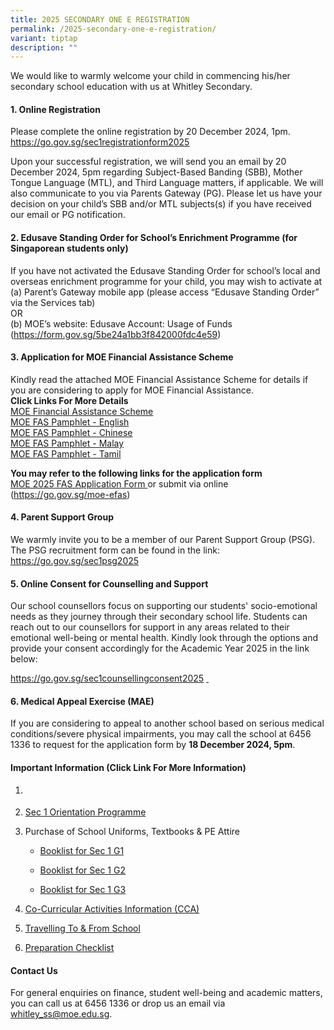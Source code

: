 ```yaml
---
title: 2025 SECONDARY ONE E REGISTRATION
permalink: /2025-secondary-one-e-registration/
variant: tiptap
description: ""
---
```

<p>We would like to warmly welcome your child in commencing his/her secondary
school education with us at Whitley Secondary.</p>
<h4><strong>1. Online Registration</strong></h4>
<p>Please complete the online registration by 20 December 2024, 1pm.
<br><a href="https://go.gov.sg/sec1registrationform2025" rel="noopener noreferrer nofollow" target="_blank">https://go.gov.sg/sec1registrationform2025</a>
<br>
</p>
<p>Upon your successful registration, we will send you an email by 20 December
2024, 5pm regarding Subject-Based Banding (SBB), Mother Tongue Language
(MTL), and Third Language matters, if applicable. We will also communicate
to you via Parents Gateway (PG). Please let us have your decision on your
child’s SBB and/or MTL subjects(s) if you have received our email or PG
notification.</p>
<h4><strong>2. Edusave Standing Order for School’s Enrichment Programme (for Singaporean students only)</strong></h4>
<p>If you have not activated the Edusave Standing Order for school’s local
and overseas enrichment programme for your child, you may wish to activate
at
<br>(a) Parent’s Gateway mobile app (please access “Edusave Standing Order”
via the Services tab)
<br>OR
<br>(b) MOE’s website: Edusave Account: Usage of Funds (<a href="https://form.gov.sg/5be24a1bb3f842000fdc4e59" rel="noopener noreferrer nofollow" target="_blank">https://form.gov.sg/5be24a1bb3f842000fdc4e59</a>)</p>
<h4><strong>3. Application for MOE Financial Assistance Scheme</strong></h4>
<p>Kindly read the attached MOE Financial Assistance Scheme for details if
you are considering to apply for MOE Financial Assistance.
<br><strong>Click Links For More Details</strong>
<br><a href="/files/2025   Application for MOE FAS/MOE_Financial_Assistance_Scheme_2025.pdf" rel="noopener nofollow" target="_blank">MOE Financial Assistance Scheme</a>
<br><a href="/files/2025   Application for MOE FAS/MOE_FAS_pamphlet__EL__2025.pdf" rel="noopener nofollow" target="_blank">MOE FAS Pamphlet - English</a>
<br><a href="/files/2025   Application for MOE FAS/MOE_FAS_pamphet__CL__2025.pdf" rel="noopener nofollow" target="_blank">MOE FAS Pamphlet - Chinese</a>
<br><a href="/files/2025   Application for MOE FAS/MOE_FAS_pamphlet__ML__2025.pdf" rel="noopener nofollow" target="_blank">MOE FAS Pamphlet - Malay</a>
<br><a href="/files/2025   Application for MOE FAS/MOE_FAS_pamphlet__TL__2025.pdf" rel="noopener nofollow" target="_blank">MOE FAS Pamphlet - Tamil</a>
</p>
<p><strong>You may refer to the following links for the application form</strong>
<br><a href="/files/2025   Application for MOE FAS/MOE_FAS_Application_Form_2025.pdf" rel="noopener nofollow" target="_blank">MOE 2025 FAS Application Form </a>or
submit via online (<a href="https://go.gov.sg/moe-efas" rel="noopener noreferrer nofollow" target="_blank">https://go.gov.sg/moe-efas</a>)</p>
<h4><strong>4. Parent Support Group</strong></h4>
<p>We warmly invite you to be a member of our Parent Support Group (PSG).
The PSG recruitment form can be found in the link: <a href="https://go.gov.sg/sec1psg2025" rel="noopener noreferrer nofollow" target="_blank">https://go.gov.sg/sec1psg2025</a>
<br>
</p>
<h4><strong>5. Online Consent for Counselling and Support</strong></h4>
<p>Our school counsellors focus on supporting our students' socio-emotional
needs as they journey through their secondary school life. Students can
reach out to our counsellors for support in any areas related to their
emotional well-being or mental health. Kindly look through the options
and provide your consent accordingly for the Academic Year 2025 in the
link below:</p>
<p><a href="https://go.gov.sg/sec1counsellingconsent2025" rel="noopener noreferrer nofollow" target="_blank">https://go.gov.sg/sec1counsellingconsent2025</a>  <u>&nbsp;</u>
</p>
<h4><strong>6. Medical Appeal Exercise (MAE)</strong></h4>
<p>If you are considering to appeal to another school based on serious medical
conditions/severe physical impairments, you may call the school at 6456
1336 to request for the application form by <strong>18 December 2024, 5pm</strong>.</p>
<h4><strong>Important Information (Click Link For More Information)</strong></h4>
<ol data-tight="true" class="tight">
<li>
<p></p>
</li>
<li>
<p><a href="/files/2025 S1 Important Information/Sec_1_Orientation_Programme.pdf" rel="noopener nofollow" target="_blank">Sec 1 Orientation Programme</a>
</p>
</li>
<li>
<p>Purchase of School Uniforms, Textbooks &amp; PE Attire</p>
<ul data-tight="true" class="tight">
<li>
<p><a href="/files/2025 S1 Important Information/Booklist_for_Sec_1G1.pdf" rel="noopener nofollow" target="_blank">Booklist for Sec 1 G1</a>
</p>
</li>
<li>
<p><a href="/files/2025 S1 Important Information/Booklist_for_Sec_1G2.pdf" rel="noopener nofollow" target="_blank">Booklist for Sec 1 G2</a>
</p>
</li>
<li>
<p><a href="/files/2025 S1 Important Information/Booklist_for_Sec_1G3.pdf" rel="noopener nofollow" target="_blank">Booklist for Sec 1 G3</a>
</p>
</li>
</ul>
</li>
<li>
<p><a href="/files/2025 S1 Important Information/CCA_Information.pdf" rel="noopener nofollow" target="_blank">Co-Curricular Activities Information (CCA)</a>
</p>
</li>
<li>
<p><a href="/files/2025 S1 Important Information/Travelling_To_and_From_School.pdf" rel="noopener nofollow" target="_blank">Travelling To &amp; From School</a>
</p>
</li>
<li>
<p><a href="/files/2025 S1 Important Information/Preparation_Checklist.pdf" rel="noopener nofollow" target="_blank">Preparation&nbsp;Checklist</a>
</p>
</li>
</ol>
<h4><strong>Contact Us</strong></h4>
<p>For general enquiries on finance, student well-being and academic matters,
you can call us at 6456 1336 or drop us an email via <a href="mailto:whitley_ss@moe.edu.sg" rel="noopener noreferrer nofollow" target="_blank">whitley_ss@moe.edu.sg</a>.</p>
<p></p>
<p></p>